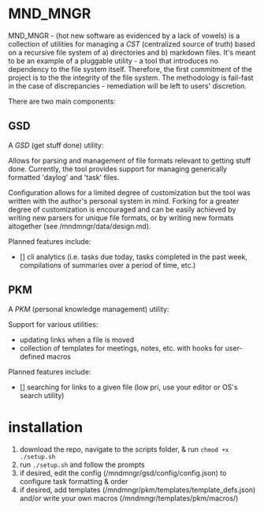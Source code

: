 # MND_MNGR

MND_MNGR - (hot new software as evidenced by a lack of vowels) is a collection of utilities for managing a _CST_ (centralized source of truth) based on a recursive file system of a) directories and b) markdown files. It's meant to be an example of a pluggable utility - a tool that introduces no dependency to the file system itself. Therefore, the first commitment of the project is to the the integrity of the file system. The methodology is fail-fast in the case of discrepancies - remediation will be left to users' discretion.

There are two main components:

## GSD

A _GSD_ (get stuff done) utility:

Allows for parsing and management of file formats relevant to getting stuff done. Currently, the tool provides support for managing generically formatted 'daylog' and 'task' files.

Configuration allows for a limited degree of customization but the tool was written with the author's personal system in mind. Forking for a greater degree of customization is encouraged and can be easily achieved by writing new parsers for unique file formats, or by writing new formats altogether (see /mndmngr/data/design.md).

Planned features include:

- [] cli analytics (i.e. tasks due today, tasks completed in the past week, compilations of summaries over a period of time, etc.)

## PKM

A _PKM_ (personal knowledge management) utility:

Support for various utilities:

- updating links when a file is moved
- collection of templates for meetings, notes, etc. with hooks for user-defined macros

Planned features include:

- [] searching for links to a given file (low pri, use your editor or OS's search utility)

# installation

1. download the repo, navigate to the scripts folder, & run `chmod +x ./setup.sh`
1. run `./setup.sh` and follow the prompts
1. if desired, edit the config (/mndmngr/gsd/config/config.json) to configure task formatting & order
1. if desired, add templates (/mndmngr/pkm/templates/template_defs.json) and/or write your own macros (/mndmngr/templates/pkm/macros/)
